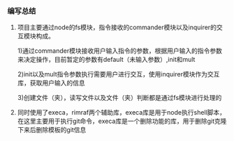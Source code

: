 ### 编写总结
1.  项目主要通过node的fs模块，指令接收的commander模块以及inquirer的交互模块构成。
    
    1)通过commander模块接收用户输入指令的参数，根据用户输入的指令参数来决定操作，目前暂定的参数有default（未输入参数）,init和mult

    2)init以及mult指令参数执行需要用户进行交互，使用inquirer模块作为交互库，获取用户输入的信息

    3)创建文件（夹），读写文件以及文件（夹）判断都是通过fs模块进行处理的

2.  同时使用了execa，rimraf两个辅助库，execa库是用于node执行shell脚本，在这里主要用于执行git命令，execa库是一个删除功能的库，用于删除git克隆下来后删除模板的git信息